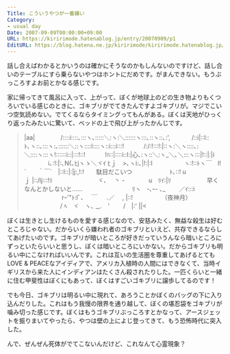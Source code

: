 ```yaml
---
Title: こういうやつが一番嫌い
Category:
- usual day
Date: 2007-09-09T00:00:00+09:00
URL: https://kiririmode.hatenablog.jp/entry/20070909/p1
EditURL: https://blog.hatena.ne.jp/kiririmode/kiririmode.hatenablog.jp/atom/entry/8454420450078216822
---
```



話し合えばわかるとかいうのは確かにそうなのかもしんないのですけど、話し合いのテーブルにすら乗らないやつはホントにだめです。がまんできない。もうぶっころすよお前とかなる感じです。


家に帰ってきて風呂に入って、上がって、ぼくが地球上のどの生き物よりもくつろいでいる感じのときに、ゴキブリがでてきたんですよゴキブリが。マジでこいつ空気読めない。でてくるならタイミングってもんがある。ぼくは天地がひっくり返ったみたいに驚いて、ベッドの上で飛び上がったかんじです。

>|aa|
　　　　/::::i::::､:::ヽ､:::::＼:ヽ:＼::::::ヽ:::､::ヽ::､:',
　 　　/::i|::l::ﾄ､ヽ::､:::ヽ:､::::::＼::ヽ::::l::::ヽ::i:::i:::!
　　　/:/:!:::!:|::ヽ:＼ヽ::::､:＼::::ヽ:::ヽ!::::::i::|:::!::!
　　　!ﾊ::|::::i::l:|心､:ヽ::＼:ヽ_＼､＼:::ヽ:::|!::|:|i
　　　　i､:!:|:､N{､ﾋjヽゝ＼ヾｲ ﾋｊ　>､ヽi:､|!:|:l
　　　　　ヽ:!::ﾄヽ￣　l! `　　｀￣´　|::l::|:|j:,!:!　　駄目だこいつ
　　　　　　ﾄ､::! u　　　　　　　　　ｊ |::/lj:::!ﾘ
　　　　　　　 ヾ、　 丶 -　　　　u　ﾘｲ:|ﾘ　　　　　　早くなんとかしないと……
　　　　　　　　ﾘヽ　‐､ｰ- ､_　　 ／ｲ:::i
　　　　　　 rｰ'"ﾄ:lﾞ､ 　￣ 　 .／　 , |::! 　　　　　（夜神月）
　　　　　　/ ﾍ　ヾ　ヽ､ _,.　'　　 /　|:'
||<

ぼくは生きとし生けるものを愛する感じなので、安慈みたく、無益な殺生は好むところじゃない。だからいくら嫌われ者のゴキブリといえど、共存できるならしてあげたいのです。ゴキブリが暗いところが好きだっていうんなら暗いところにずっといたらいいと思うし、ぼくは暗いところにいかない。だからゴキブリも明るい中にこなければいいんです。これは互いの生活圏を尊重してあげるとてもLOVE & PEACEなアイディアで、アメリカ入植時の人間にはできなくて、当時イギリスから来た人にインディアンはたくさん殺されたりした。一匹くらいと一緒に住む甲斐性はぼくにもあって、ぼくはすごいゴキブリに譲歩してるのです！


でも今日、ゴキブリは明るい中に現れて、あろうことかぼくのバッグの下に入り込んだりした。これはもう我慢の限界を通り越して、ぼくの堪忍袋をゴキブリが噛み切った感じです。ぼくはもうゴキブリぶっころすとかなって、アースジェットを振りまいてやったら、やつは壁の上によじ登ってきて、もう恐怖時代に突入した。


んで、ぜんぜん死体がでてこないんだけど、これなんて心霊現象？
